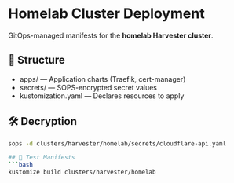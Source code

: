 # Homelab Cluster Deployment

GitOps-managed manifests for the **homelab Harvester cluster**.

## 🧱 Structure

- apps/ — Application charts (Traefik, cert-manager)
- secrets/ — SOPS-encrypted secret values
- kustomization.yaml — Declares resources to apply

## 🛠️ Decryption

```bash
sops -d clusters/harvester/homelab/secrets/cloudflare-api.yaml

## 🧪 Test Manifests
```bash
kustomize build clusters/harvester/homelab